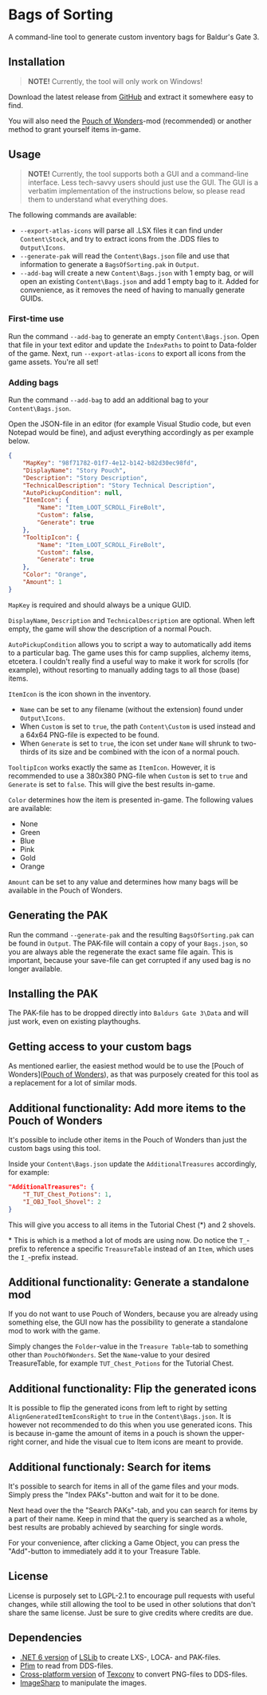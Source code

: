 # Bags of Sorting
A command-line tool to generate custom inventory bags for Baldur's Gate 3.

## Installation
> **NOTE!** Currently, the tool will only work on Windows!

Download the latest release from [GitHub](https://github.com/LennardF1989/BG3-BagsOfSorting/releases) and extract it somewhere easy to find.

You will also need the [Pouch of Wonders](https://www.nexusmods.com/baldursgate3/mods/1368/)-mod (recommended) or another method to grant yourself items in-game.

## Usage
> **NOTE!** Currently, the tool supports both a GUI and a command-line interface. Less tech-savvy users should just use the GUI. The GUI is a verbatim implementation of the instructions below, so please read them to understand what everything does.

The following commands are available:
- `--export-atlas-icons` will parse all .LSX files it can find under `Content\Stock`, and try to extract icons from the .DDS files to `Output\Icons`.
- `--generate-pak` will read the `Content\Bags.json` file and use that information to generate a `BagsOfSorting.pak` in `Output`.
- `--add-bag` will create a new `Content\Bags.json` with 1 empty bag, or will open an existing `Content\Bags.json` and add 1 empty bag to it. Added for convenience, as it removes the need of having to manually generate GUIDs.

### First-time use
Run the command `--add-bag` to generate an empty `Content\Bags.json`. Open that file in your text editor and update the `IndexPaths` to point to Data-folder of the game. Next, run `--export-atlas-icons` to export all icons from the game assets. You're all set!

### Adding bags
Run the command `--add-bag` to add an additional bag to your `Content\Bags.json`.

Open the JSON-file in an editor (for example Visual Studio code, but even Notepad would be fine), and adjust everything accordingly as per example below.

```json
{
    "MapKey": "98f71782-01f7-4e12-b142-b82d30ec98fd",
    "DisplayName": "Story Pouch",
    "Description": "Story Description",
    "TechnicalDescription": "Story Technical Description",
    "AutoPickupCondition": null,
    "ItemIcon": {
        "Name": "Item_LOOT_SCROLL_FireBolt",
        "Custom": false,
        "Generate": true
    },
    "TooltipIcon": {
        "Name": "Item_LOOT_SCROLL_FireBolt",
        "Custom": false,
        "Generate": true
    },
    "Color": "Orange",
    "Amount": 1
}
```

`MapKey` is required and should always be a unique GUID.

`DisplayName`, `Description` and `TechnicalDescription` are optional. When left empty, the game will show the description of a normal Pouch.

`AutoPickupCondition` allows you to script a way to automatically add items to a particular bag. The game uses this for camp supplies, alchemy items, etcetera. I couldn't really find a useful way to make it work for scrolls (for example), without resorting to manually adding tags to all those (base) items.

`ItemIcon` is the icon shown in the inventory. 
- `Name` can be set to any filename (without the extension) found under `Output\Icons`. 
- When `Custom` is set to `true`, the path `Content\Custom` is used instead and a 64x64 PNG-file is expected to be found. 
- When `Generate` is set to `true`, the icon set under `Name` will shrunk to two-thirds of its size and be combined with the icon of a normal pouch.

`TooltipIcon` works exactly the same as `ItemIcon`. However, it is recommended to use a 380x380 PNG-file when `Custom` is set to `true` and `Generate` is set to `false`. This will give the best results in-game.

`Color` determines how the item is presented in-game. The following values are available:
- None
- Green
- Blue
- Pink
- Gold
- Orange

`Amount` can be set to any value and determines how many bags will be available in the Pouch of Wonders.

## Generating the PAK
Run the command `--generate-pak` and the resulting `BagsOfSorting.pak` can be found in `Output`. The PAK-file will contain a copy of your `Bags.json`, so you are always able the regenerate the exact same file again. This is important, because your save-file can get corrupted if any used bag is no longer available.

## Installing the PAK
The PAK-file has to be dropped directly into `Baldurs Gate 3\Data` and will just work, even on existing playthoughs.

## Getting access to your custom bags
As mentioned earlier, the easiest method would be to use the [Pouch of Wonders]([Pouch of Wonders](https://www.nexusmods.com/baldursgate3/mods/1368/)), as that was purposely created for this tool as a replacement for a lot of similar mods. 

## Additional functionality: Add more items to the Pouch of Wonders
It's possible to include other items in the Pouch of Wonders than just the custom bags using this tool.

Inside your `Content\Bags.json` update the `AdditionalTreasures` accordingly, for example:
```json
"AdditionalTreasures": {
    "T_TUT_Chest_Potions": 1,
    "I_OBJ_Tool_Shovel": 2
}
```

This will give you access to all items in the Tutorial Chest (*) and 2 shovels.

\* This is which is a method a lot of mods are using now. Do notice the `T_`-prefix to reference a specific `TreasureTable` instead of an `Item`, which uses the `I_`-prefix instead.

## Additional functionality: Generate a standalone mod
If you do not want to use Pouch of Wonders, because you are already using something else, the GUI now has the possibility to generate a standalone mod to work with the game. 

Simply changes the `Folder`-value in the `Treasure Table`-tab to something other than `PouchOfWonders`. Set the `Name`-value to your desired TreasureTable, for example `TUT_Chest_Potions` for the Tutorial Chest.

## Additional functionality: Flip the generated icons
It is possible to flip the generated icons from left to right by setting `AlignGeneratedItemIconsRight` to `true` in the `Content\Bags.json`. It is however not recommended to do this when you use generated icons. This is because in-game the amount of items in a pouch is shown the upper-right corner, and hide the visual cue to Item icons are meant to provide.

## Additional functionaly: Search for items
It's possible to search for items in all of the game files and your mods. Simply press the "Index PAKs"-button and wait for it to be done. 

Next head over the the "Search PAKs"-tab, and you can search for items by a part of their name. Keep in mind that the query is searched as a whole, best results are probably achieved by searching for single words.

For your convenience, after clicking a Game Object, you can press the "Add"-button to immediately add it to your Treasure Table.

## License
License is purposely set to LGPL-2.1 to encourage pull requests with useful changes, while still allowing the tool to be used in other solutions that don't share the same license. Just be sure to give credits where credits are due.

## Dependencies
- [.NET 6 version](https://github.com/LennardF1989/lslib/tree/dotnet6) of [LSLib](https://github.com/Norbyte/lslib) to create LXS-, LOCA- and PAK-files.
- [Pfim](https://github.com/nickbabcock/Pfim) to read from DDS-files.
- [Cross-platform version](https://github.com/matyalatte/Texconv-Custom-DLL) of [Texconv](https://github.com/Microsoft/DirectXTex/) to convert PNG-files to DDS-files.
- [ImageSharp](https://github.com/SixLabors/ImageSharp) to manipulate the images.

